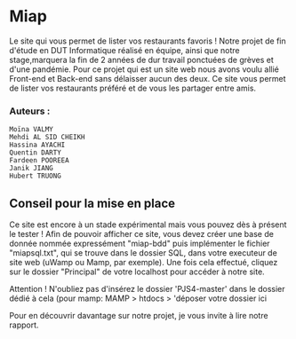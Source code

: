 # Miap
Le site qui vous permet de lister vos restaurants favoris !
Notre projet de fin d'étude en DUT Informatique réalisé en équipe, ainsi que notre stage,marquera la fin de 2 années de dur travail ponctuées de grèves et d'une pandémie. 
Pour ce projet qui est un site web nous avons voulu allié Front-end et Back-end sans délaisser aucun des deux.
Ce site vous permet de lister vos restaurants préféré et de vous les partager entre amis. 

### Auteurs :
```
Moïna VALMY
Mehdi AL SID CHEIKH
Hassina AYACHI
Quentin DARTY
Fardeen POOREEA
Janik JIANG
Hubert TRUONG
```

## Conseil pour la mise en place
Ce site est encore à un stade expérimental mais vous pouvez dès à présent le tester !
Afin de pouvoir afficher ce site, vous devez créer une base de donnée nommée expressément "miap-bdd" puis implémenter le fichier "miapsql.txt", qui se trouve dans le dossier SQL, dans votre executeur de site web (uWamp ou Mamp, par exemple). Une fois cela effectué, cliquez sur le dossier "Principal" de votre localhost pour accéder à notre site. 

Attention ! N'oubliez pas d'insérez le dossier 'PJS4-master' dans le dossier dédié à cela (pour mamp: MAMP > htdocs > 'déposer votre dossier ici


Pour en découvrir davantage sur notre projet, je vous invite à lire notre rapport.
